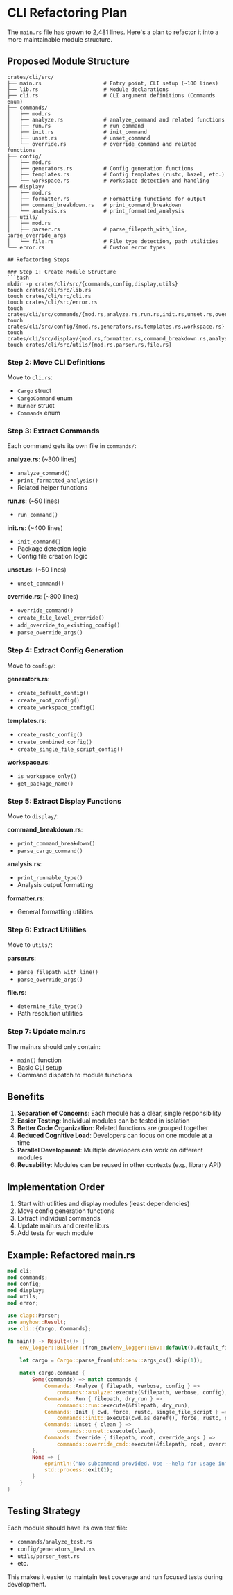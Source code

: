 # CLI Refactoring Plan

The `main.rs` file has grown to 2,481 lines. Here's a plan to refactor it into a more maintainable module structure.

## Proposed Module Structure

```
crates/cli/src/
├── main.rs                    # Entry point, CLI setup (~100 lines)
├── lib.rs                     # Module declarations
├── cli.rs                     # CLI argument definitions (Commands enum)
├── commands/
│   ├── mod.rs
│   ├── analyze.rs             # analyze_command and related functions
│   ├── run.rs                 # run_command
│   ├── init.rs                # init_command
│   ├── unset.rs               # unset_command
│   └── override.rs            # override_command and related functions
├── config/
│   ├── mod.rs
│   ├── generators.rs          # Config generation functions
│   ├── templates.rs           # Config templates (rustc, bazel, etc.)
│   └── workspace.rs           # Workspace detection and handling
├── display/
│   ├── mod.rs
│   ├── formatter.rs           # Formatting functions for output
│   ├── command_breakdown.rs   # print_command_breakdown
│   └── analysis.rs            # print_formatted_analysis
├── utils/
│   ├── mod.rs
│   ├── parser.rs              # parse_filepath_with_line, parse_override_args
│   └── file.rs                # File type detection, path utilities
└── error.rs                   # Custom error types

## Refactoring Steps

### Step 1: Create Module Structure
```bash
mkdir -p crates/cli/src/{commands,config,display,utils}
touch crates/cli/src/lib.rs
touch crates/cli/src/cli.rs
touch crates/cli/src/error.rs
touch crates/cli/src/commands/{mod.rs,analyze.rs,run.rs,init.rs,unset.rs,override.rs}
touch crates/cli/src/config/{mod.rs,generators.rs,templates.rs,workspace.rs}
touch crates/cli/src/display/{mod.rs,formatter.rs,command_breakdown.rs,analysis.rs}
touch crates/cli/src/utils/{mod.rs,parser.rs,file.rs}
```

### Step 2: Move CLI Definitions
Move to `cli.rs`:
- `Cargo` struct
- `CargoCommand` enum
- `Runner` struct
- `Commands` enum

### Step 3: Extract Commands
Each command gets its own file in `commands/`:

**analyze.rs**: (~300 lines)
- `analyze_command()`
- `print_formatted_analysis()`
- Related helper functions

**run.rs**: (~50 lines)
- `run_command()`

**init.rs**: (~400 lines)
- `init_command()`
- Package detection logic
- Config file creation logic

**unset.rs**: (~50 lines)
- `unset_command()`

**override.rs**: (~800 lines)
- `override_command()`
- `create_file_level_override()`
- `add_override_to_existing_config()`
- `parse_override_args()`

### Step 4: Extract Config Generation
Move to `config/`:

**generators.rs**:
- `create_default_config()`
- `create_root_config()`
- `create_workspace_config()`

**templates.rs**:
- `create_rustc_config()`
- `create_combined_config()`
- `create_single_file_script_config()`

**workspace.rs**:
- `is_workspace_only()`
- `get_package_name()`

### Step 5: Extract Display Functions
Move to `display/`:

**command_breakdown.rs**:
- `print_command_breakdown()`
- `parse_cargo_command()`

**analysis.rs**:
- `print_runnable_type()`
- Analysis output formatting

**formatter.rs**:
- General formatting utilities

### Step 6: Extract Utilities
Move to `utils/`:

**parser.rs**:
- `parse_filepath_with_line()`
- `parse_override_args()`

**file.rs**:
- `determine_file_type()`
- Path resolution utilities

### Step 7: Update main.rs
The main.rs should only contain:
- `main()` function
- Basic CLI setup
- Command dispatch to module functions

## Benefits

1. **Separation of Concerns**: Each module has a clear, single responsibility
2. **Easier Testing**: Individual modules can be tested in isolation
3. **Better Code Organization**: Related functions are grouped together
4. **Reduced Cognitive Load**: Developers can focus on one module at a time
5. **Parallel Development**: Multiple developers can work on different modules
6. **Reusability**: Modules can be reused in other contexts (e.g., library API)

## Implementation Order

1. Start with utilities and display modules (least dependencies)
2. Move config generation functions
3. Extract individual commands
4. Update main.rs and create lib.rs
5. Add tests for each module

## Example: Refactored main.rs

```rust
mod cli;
mod commands;
mod config;
mod display;
mod utils;
mod error;

use clap::Parser;
use anyhow::Result;
use cli::{Cargo, Commands};

fn main() -> Result<()> {
    env_logger::Builder::from_env(env_logger::Env::default().default_filter_or("info")).init();

    let cargo = Cargo::parse_from(std::env::args_os().skip(1));
    
    match cargo.command {
        Some(commands) => match commands {
            Commands::Analyze { filepath, verbose, config } => 
                commands::analyze::execute(&filepath, verbose, config),
            Commands::Run { filepath, dry_run } => 
                commands::run::execute(&filepath, dry_run),
            Commands::Init { cwd, force, rustc, single_file_script } => 
                commands::init::execute(cwd.as_deref(), force, rustc, single_file_script),
            Commands::Unset { clean } => 
                commands::unset::execute(clean),
            Commands::Override { filepath, root, override_args } => 
                commands::override_cmd::execute(&filepath, root, override_args),
        },
        None => {
            eprintln!("No subcommand provided. Use --help for usage information.");
            std::process::exit(1);
        }
    }
}
```

## Testing Strategy

Each module should have its own test file:
- `commands/analyze_test.rs`
- `config/generators_test.rs`
- `utils/parser_test.rs`
- etc.

This makes it easier to maintain test coverage and run focused tests during development.